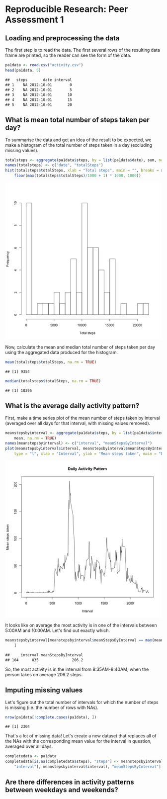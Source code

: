 # Reproducible Research: Peer Assessment 1


## Loading and preprocessing the data  
The first step is to read the data. The first several rows of the resulting data frame are printed, so the reader can see the form of the data.

```r
pa1data <- read.csv("activity.csv")
head(pa1data, 5)
```

```
##   steps       date interval
## 1    NA 2012-10-01        0
## 2    NA 2012-10-01        5
## 3    NA 2012-10-01       10
## 4    NA 2012-10-01       15
## 5    NA 2012-10-01       20
```


## What is mean total number of steps taken per day?
To summarise the data and get an idea of the result to be expected, we make a histogram of the total number of steps taken in a day (excluding missing values).

```r
totalsteps <- aggregate(pa1data$steps, by = list(pa1data$date), sum, na.rm = TRUE)
names(totalsteps) <- c("date", "totalSteps")
hist(totalsteps$totalSteps, xlab = "Total steps", main = "", breaks = seq(0, 
    floor(max(totalsteps$totalSteps)/1000 + 1) * 1000, 1000))
```

![plot of chunk unnamed-chunk-2](figure/unnamed-chunk-2.png) 

Now, calculate the mean and median total number of steps taken per day using the aggregated data produced for the histogram.

```r
mean(totalsteps$totalSteps, na.rm = TRUE)
```

```
## [1] 9354
```



```r
median(totalsteps$totalSteps, na.rm = TRUE)
```

```
## [1] 10395
```


## What is the average daily activity pattern?
First, make a time series plot of the mean number of steps taken by interval (averaged over all days for that interval, with missing values removed).

```r
meanstepsbyinterval <- aggregate(pa1data$steps, by = list(pa1data$interval), 
    mean, na.rm = TRUE)
names(meanstepsbyinterval) <- c("interval", "meanStepsByInterval")
plot(meanstepsbyinterval$interval, meanstepsbyinterval$meanStepsByInterval, 
    type = "l", xlab = "Interval", ylab = "Mean steps taken", main = "Daily Activity Pattern")
```

![plot of chunk unnamed-chunk-5](figure/unnamed-chunk-5.png) 

It looks like on average the most activity is in one of the intervals between 5:00AM and 10:00AM. Let's find out exactly which.

```r
meanstepsbyinterval[meanstepsbyinterval$meanStepsByInterval == max(meanstepsbyinterval$meanStepsByInterval), 
    ]
```

```
##     interval meanStepsByInterval
## 104      835               206.2
```

So, the most activity is in the interval from 8:35AM-8:40AM, when the person takes on average 206.2 steps.
## Imputing missing values
Let's figure out the total number of intervals for which the number of steps is missing (i.e. the number of rows with NAs).

```r
nrow(pa1data[!complete.cases(pa1data), ])
```

```
## [1] 2304
```

That's a lot of missing data! Let's create a new dataset that replaces all of the NAs with the corresponding mean value for the interval in question, averaged over all days.


```r
completedata <- pa1data
completedata[is.na(completedata$steps), "steps"] <- meanstepsbyinterval[match(completedata[is.na(completedata$steps), 
    "interval"], meanstepsbyinterval$interval), "meanStepsByInterval"]
```

## Are there differences in activity patterns between weekdays and weekends?
